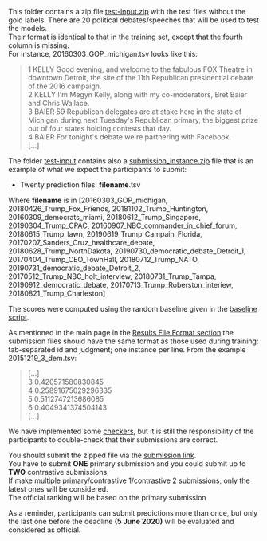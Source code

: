 This folder contains a zip file [test-input.zip](test-input.zip) with the test files without the gold labels. 
There are 20 political debates/speeches that will be used to test the models. 
<br>
Their format is identical to that in the training set, except that the fourth column is missing.  
For instance, 20160303_GOP_michigan.tsv looks like this:

> 1	KELLY	Good evening, and welcome to the fabulous FOX Theatre in downtown Detroit, the site of the 11th Republican presidential debate of the 2016 campaign.<br>
> 2	KELLY	I'm Megyn Kelly, along with my co-moderators, Bret Baier and Chris Wallace.<br>
> 3	BAIER	59 Republican delegates are at stake here in the state of Michigan during next Tuesday's Republican primary, the biggest prize out of four states holding contests that day.<br>
> 4	BAIER	For tonight's debate we're partnering with Facebook.<br>
> [...]

The folder [test-input](./) contains also a [submission_instance.zip](submission_instance.zip) file that is an example of what we expect the participants to submit: <br>

* Twenty prediction files: 		__filename__.tsv <br>

Where __filename__ is in [20160303_GOP_michigan, 20180426_Trump_Fox_Friends, 20181102_Trump_Huntington, 
20160309_democrats_miami, 20180612_Trump_Singapore, 20190304_Trump_CPAC, 
20160907_NBC_commander_in_chief_forum, 20180615_Trump_lawn, 20190619_Trump_Campain_Florida, 
20170207_Sanders_Cruz_healthcare_debate, 20180628_Trump_NorthDakota, 20190730_democratic_debate_Detroit_1, 
20170404_Trump_CEO_TownHall, 20180712_Trump_NATO, 20190731_democratic_debate_Detroit_2, 
20170512_Trump_NBC_holt_interview, 20180731_Trump_Tampa, 20190912_democratic_debate, 
20170713_Trump_Roberston_interiew, 20180821_Trump_Charleston]


The scores were computed using the random baseline given in the [baseline script](../baselines/baseline.py).

As mentioned in the main page in the [Results File Format section](https://github.com/sshaar/clef2020-factchecking-task5#results-file-format) the submission files should have the same format as those used during training: tab-separated id and 
judgment; one instance per line. From the example 20151219_3_dem.tsv:

> [...] <br>
> 3	0.420571580830845 <br>
> 4	0.25891675029296335 <br>
> 5	0.5112747213686085 <br>
> 6	0.4049341374504143 <br>
> [...]

We have implemented some [checkers](../format_checker/main.py), but it is still the responsibility of the participants to double-check that 
their submissions are correct. <br>

You should submit the zipped file via the [submission link](https://docs.google.com/forms/d/e/1FAIpQLSfsBfruzsYLg9mngQmLkKjBeyazxeAD-uknonXqJhVoozsKDg/viewform). 
<br>
You have to submit **ONE** primary submission and you could submit up to **TWO** contrastive submissions. 
<br>
If make multiple primary/contrastive 1/contrastive 2 submissions, only the latest ones will be considered.
<br>
The official ranking will be based on the primary submission

As a reminder, participants can submit predictions more than once, but only the last one before the deadline 
**(5 June 2020)** will be evaluated and considered as official. 
